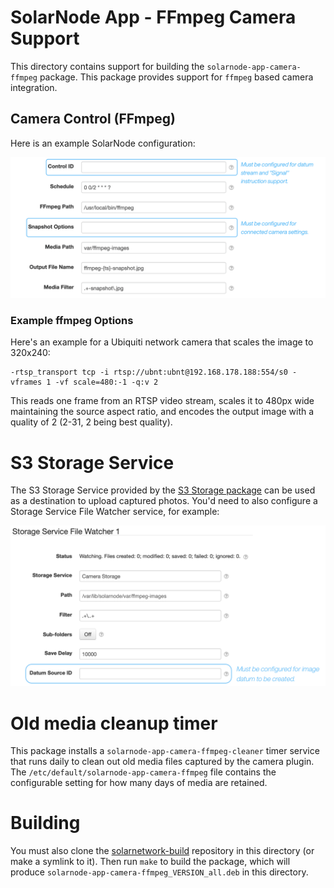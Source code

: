 # SolarNode App - FFmpeg Camera Support

This directory contains support for building the `solarnode-app-camera-ffmpeg` package. This package
provides support for `ffmpeg` based camera integration.

## Camera Control (FFmpeg)

Here is an example SolarNode configuration:

<img alt="Camera ffmpeg Control settings" src="docs/camera-ffmpeg-control-settings@2x.png" width="827">

### Example ffmpeg Options

Here's an example for a Ubiquiti network camera that scales the image to 320x240:

```
-rtsp_transport tcp -i rtsp://ubnt:ubnt@192.168.178.188:554/s0 -vframes 1 -vf scale=480:-1 -q:v 2
```

This reads one frame from an RTSP video stream, scales it to 480px wide maintaining the source
aspect ratio, and encodes the output image with a quality of 2 (2-31, 2 being best quality).

# S3 Storage Service

The S3 Storage Service provided by the [S3 Storage package][solarnode-app-storage-s3]
can be used as a destination to upload captured photos. You'd need to also configure a
Storage Service File Watcher service, for example:

<img alt="Storage Service File Watcher settings" src="docs/storage-service-file-watcher-settings@2x.png" width="845">

# Old media cleanup timer

This package installs a `solarnode-app-camera-ffmpeg-cleaner` timer service that runs daily to
clean out old media files captured by the camera plugin. The
`/etc/default/solarnode-app-camera-ffmpeg` file contains the configurable setting for how many
days of media are retained.

# Building

You must also clone the [solarnetwork-build][sn-build] repository in this directory (or make a
symlink to it). Then run `make` to build the package, which will produce
`solarnode-app-camera-ffmpeg_VERSION_all.deb` in this directory.


[camera-control-signal]: https://github.com/SolarNetwork/solarnetwork-node/tree/develop/net.solarnetwork.node.control.camera.ffmpeg#instruction-support
[solarnode-app-storage-s3]: ../../solarnode-app-storage-s3/debian/
[sn-deploy]: https://github.com/SolarNetwork/solarnetwork-build/tree/master/solarnode-deploy/generic
[sn-build]: https://github.com/SolarNetwork/solarnetwork-build/
